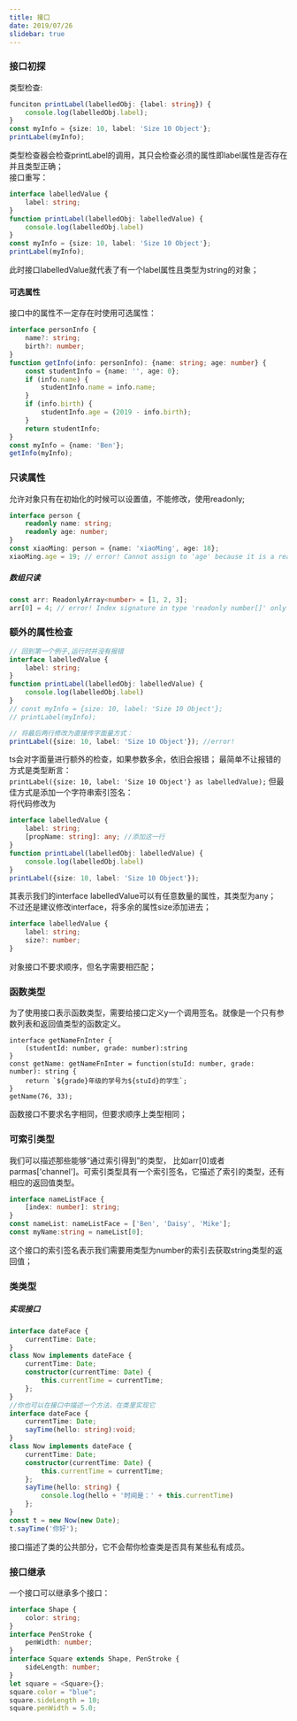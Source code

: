```yaml
---
title: 接口
date: 2019/07/26
slidebar: true
---
```


### 接口初探
类型检查:  
```ts
funciton printLabel(labelledObj: {label: string}) {
    console.log(labelledObj.label);
}
const myInfo = {size: 10, label: 'Size 10 Object'};
printLabel(myInfo);
```
类型检查器会检查printLabel的调用，其只会检查必须的属性即label属性是否存在并且类型正确；  
接口重写：
```ts
interface labelledValue {
    label: string;
}
function printLabel(labelledObj: labelledValue) {
    console.log(labelledObj.label)
}
const myInfo = {size: 10, label: 'Size 10 Object'};
printLabel(myInfo);
```
此时接口labelledValue就代表了有一个label属性且类型为string的对象；
#### 可选属性
接口中的属性不一定存在时使用可选属性：  
```ts
interface personInfo {
    name?: string;
    birth?: number;
}
function getInfo(info: personInfo): {name: string; age: number} {
    const studentInfo = {name: '', age: 0};
    if (info.name) {
        studentInfo.name = info.name;
    }
    if (info.birth) {
        studentInfo.age = (2019 - info.birth);
    }
    return studentInfo;
}
const myInfo = {name: 'Ben'};
getInfo(myInfo);
```
### 只读属性
允许对象只有在初始化的时候可以设置值，不能修改，使用readonly;
```ts
interface person {
    readonly name: string;
    readonly age: number;
}
const xiaoMing: person = {name: 'xiaoMing', age: 18};
xiaoMing.age = 19; // error! Cannot assign to 'age' because it is a read-only property
```
##### 数组只读
```ts
const arr: ReadonlyArray<number> = [1, 2, 3];
arr[0] = 4; // error! Index signature in type 'readonly number[]' only permits reading.
```
### 额外的属性检查
```ts
// 回到第一个例子,运行时并没有报错
interface labelledValue {
    label: string;
}
function printLabel(labelledObj: labelledValue) {
    console.log(labelledObj.label)
}
// const myInfo = {size: 10, label: 'Size 10 Object'};
// printLabel(myInfo);

// 将最后两行修改为直接传字面量方式：
printLabel({size: 10, label: 'Size 10 Object'}); //error!
```
ts会对字面量进行额外的检查，如果参数多余，依旧会报错；
最简单不让报错的方式是类型断言：  
`printLabel({size: 10, label: 'Size 10 Object'} as labelledValue);`
但最佳方式是添加一个字符串索引签名：  
将代码修改为  
```ts
interface labelledValue {
    label: string;
    [propName: string]: any; //添加这一行
}
function printLabel(labelledObj: labelledValue) {
    console.log(labelledObj.label)
}
printLabel({size: 10, label: 'Size 10 Object'});
```
其表示我们的interface labelledValue可以有任意数量的属性，其类型为any；  
不过还是建议修改interface，将多余的属性size添加进去；
```ts
interface labelledValue {
    label: string;
    size?: number;
}
```
对象接口不要求顺序，但名字需要相匹配；
### 函数类型
为了使用接口表示函数类型，需要给接口定义y一个调用签名。就像是一个只有参数列表和返回值类型的函数定义。
```
interface getNameFnInter {
    (studentId: number, grade: number):string
}
const getName: getNameFnInter = function(stuId: number, grade: number): string {
    return `${grade}年级的学号为${stuId}的学生`;
}
getName(76, 33);
```
函数接口不要求名字相同，但要求顺序上类型相同；
### 可索引类型
我们可以描述那些能够“通过索引得到”的类型，
比如arr[0]或者parmas['channel']。可索引类型具有一个索引签名，它描述了索引的类型，还有相应的返回值类型。
```ts
interface nameListFace {
    [index: number]: string;
}
const nameList: nameListFace = ['Ben', 'Daisy', 'Mike'];
const myName:string = nameList[0];
```
这个接口的索引签名表示我们需要用类型为number的索引去获取string类型的返回值；
### 类类型
##### 实现接口
```ts
interface dateFace {
    currentTime: Date;
}
class Now implements dateFace {
    currentTime: Date;
    constructor(currentTime: Date) {
        this.currentTime = currentTime;
    };
}
//你也可以在接口中描述一个方法，在类里实现它
interface dateFace {
    currentTime: Date;
    sayTime(hello: string):void;
}
class Now implements dateFace {
    currentTime: Date;
    constructor(currentTime: Date) {
        this.currentTime = currentTime;
    };
    sayTime(hello: string) {
        console.log(hello + '时间是：' + this.currentTime)
    };
}
const t = new Now(new Date);
t.sayTime('你好');
```
接口描述了类的公共部分，它不会帮你检查类是否具有某些私有成员。
### 接口继承
一个接口可以继承多个接口：
```ts
interface Shape {
    color: string;
}
interface PenStroke {
    penWidth: number;
}
interface Square extends Shape, PenStroke {
    sideLength: number;
}
let square = <Square>{};
square.color = "blue";
square.sideLength = 10;
square.penWidth = 5.0;
```